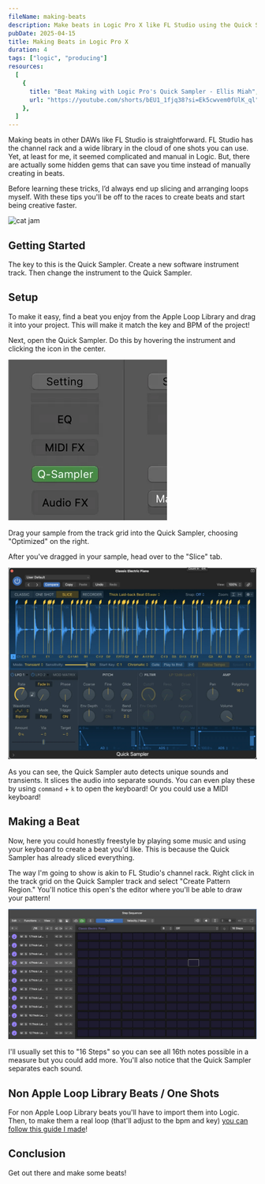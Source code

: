 ```yaml
---
fileName: making-beats
description: Make beats in Logic Pro X like FL Studio using the Quick Sampler. Slice loops, build custom patterns, and create pro beats faster with this powerful tool.
pubDate: 2025-04-15
title: Making Beats in Logic Pro X
duration: 4
tags: ["logic", "producing"]
resources:
  [
    {
      title: "Beat Making with Logic Pro's Quick Sampler - Ellis Miah",
      url: "https://youtube.com/shorts/bEU1_1fjq38?si=Ek5cwvem0fUlK_ql",
    },
  ]
---
```


Making beats in other DAWs like FL Studio is straightforward. FL Studio has the channel rack and a wide library in the cloud of one shots you can use. Yet, at least for me, it seemed complicated and manual in Logic. But, there are actually some hidden gems that can save you time instead of manually creating in beats.

Before learning these tricks, I’d always end up slicing and arranging loops myself. With these tips you'll be off to the races to create beats and start being creative faster.

![cat jam](./images/making-beats/cat-jam.gif)

## Getting Started

The key to this is the Quick Sampler. Create a new software instrument track. Then change the instrument to the Quick Sampler.

## Setup

To make it easy, find a beat you enjoy from the Apple Loop Library and drag it into your project. This will make it match the key and BPM of the project!

Next, open the Quick Sampler. Do this by hovering the instrument and clicking the icon in the center.

![open sampler lib screenshot](./images/making-beats/open-quick-sampler.webp)

Drag your sample from the track grid into the Quick Sampler, choosing "Optimized" on the right.

After you've dragged in your sample, head over to the "Slice" tab.

![open sampler lib screenshot](./images/making-beats/sampler-view.webp)

As you can see, the Quick Sampler auto detects unique sounds and transients. It slices the audio into separate sounds. You can even play these by using `command` + `k` to open the keyboard! Or you could use a MIDI keyboard!

## Making a Beat

Now, here you could honestly freestyle by playing some music and using your keyboard to create a beat you'd like. This is because the Quick Sampler has already sliced everything.

The way I'm going to show is akin to FL Studio's channel rack. Right click in the track grid on the Quick Sampler track and select "Create Pattern Region." You'll notice this open's the editor where you'll be able to draw your pattern!

![sampler editor screenshot](./images/making-beats/sampler-editor.webp)

I'll usually set this to "16 Steps" so you can see all 16th notes possible in a measure but you could add more. You'll also notice that the Quick Sampler separates each sound.

## Non Apple Loop Library Beats / One Shots

For non Apple Loop Library beats you'll have to import them into Logic. Then, to make them a real loop (that'll adjust to the bpm and key) [you can follow this guide I made](/blog/audio-file-speed-slow)!

## Conclusion

Get out there and make some beats!
